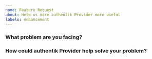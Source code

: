 ```yaml
---
name: Feature Request
about: Help us make authentik Provider more useful
labels: enhancement
---
```

<!--
Thank you for helping to improve authentik Provider!

Please be sure to search for open issues before raising a new one. We use issues
for bug reports and feature requests. Please find us at https://slack.crossplane.io
for questions, support, and discussion.
-->

### What problem are you facing?
<!--
Please tell us a little about your use case - it's okay if it's hypothetical!
Leading with this context helps frame the feature request so we can ensure we
implement it sensibly.
--->

### How could authentik Provider help solve your problem?
<!--
Let us know how you think authentik Provider could help with your use case.
-->
